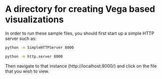 # A directory for creating Vega based visualizations

In order to run these sample files, you should first start up a simple HTTP server such as:

```sh
python -m SimpleHTTPServer 8000
```

```sh
python -m http.server 8000
```

Then navigate to that instance (http://localhost:8000/) and click on the file that you wish to view.
